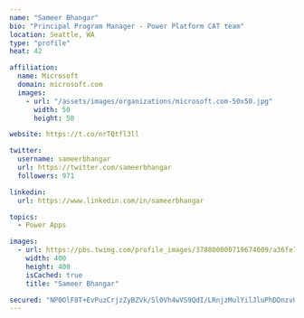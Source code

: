 ```yaml
---
name: "Sameer Bhangar"
bio: "Principal Program Manager - Power Platform CAT team"
location: Seattle, WA
type: "profile"
heat: 42

affiliation:
  name: Microsoft
  domain: microsoft.com
  images:
    - url: "/assets/images/organizations/microsoft.com-50x50.jpg"
      width: 50
      height: 50

website: https://t.co/nrTQtfl3ll

twitter:
  username: sameerbhangar
  url: https://twitter.com/sameerbhangar
  followers: 971

linkedin:
  url: https://www.linkedin.com/in/sameerbhangar

topics:
  - Power Apps

images:
  - url: https://pbs.twimg.com/profile_images/378800000719674009/a36fe7ddfab1778b76e5793772e43798_400x400.jpeg
    width: 400
    height: 400
    isCached: true
    title: "Sameer Bhangar"

secured: "NP0OlF8T+EvPuzCrjzZyBZVk/Sl0Vh4wVS9QdI/LRnjzMulYilJluPhDDnzvUM05WmLztfTxtU3wM8hwGhoN0ef45SF2s+kKkRGCHg++YMuLj1vk30l2IMC5RkvHbJx7p1F7bZOJTxaA1rB4BAsMW3UKOUPFdfsWfhNBL6wsrB25/EpiMzdR+Rc9ksQfym3nt7zLLygs3M12eHVvYtvV/6bhz2ICVKUGAq9f+gDLCjvGbD1qXhzgum+eLXL259krfrglg6KOMaeR2DlUGTYNXBJ/WgeBKkvQLOcpzoo4OH/tjUzFwOIlcDgwHKiI2mhZeYS6DETUzPijteBaQsjo8MJ9P346/X2n/cjdhTYYgQv4zPrIvRKL7nlOzDQBoKXGwv1mLPbt+abXc8oyw3EcPg==;EzgmHKmCY3wIndeVMJpHaQ=="
---
```


